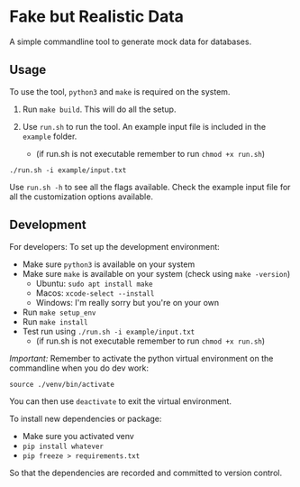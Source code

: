# Fake but Realistic Data

A simple commandline tool to generate mock data for databases.

## Usage

To use the tool, `python3` and `make` is required on the system.

1. Run `make build`. This will do all the setup.

2. Use `run.sh` to run the tool. An example input file is included in the `example` folder.
    - (if run.sh is not executable remember to run `chmod +x run.sh`)

```
./run.sh -i example/input.txt
```

Use `run.sh -h` to see all the flags available. Check the example input file for all the customization options available.

## Development

For developers: To set up the development environment:

- Make sure `python3` is available on your system
- Make sure `make` is available on your system (check using `make -version`)
    - Ubuntu: `sudo apt install make`
    - Macos: `xcode-select --install`
    - Windows: I'm really sorry but you're on your own
- Run `make setup_env`
- Run `make install`
- Test run using `./run.sh -i example/input.txt` 
    - (if run.sh is not executable remember to run `chmod +x run.sh`)

*Important:* Remember to activate the python virtual environment on the commandline when you do dev work:

```
source ./venv/bin/activate
```

You can then use `deactivate` to exit the virtual environment.

To install new dependencies or package:

- Make sure you activated venv
- `pip install whatever`
- `pip freeze > requirements.txt`

So that the dependencies are recorded and committed to version control.
